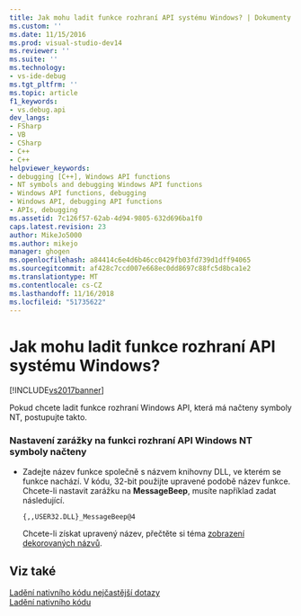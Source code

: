 ```yaml
---
title: Jak mohu ladit funkce rozhraní API systému Windows? | Dokumenty Microsoft
ms.custom: ''
ms.date: 11/15/2016
ms.prod: visual-studio-dev14
ms.reviewer: ''
ms.suite: ''
ms.technology:
- vs-ide-debug
ms.tgt_pltfrm: ''
ms.topic: article
f1_keywords:
- vs.debug.api
dev_langs:
- FSharp
- VB
- CSharp
- C++
- C++
helpviewer_keywords:
- debugging [C++], Windows API functions
- NT symbols and debugging Windows API functions
- Windows API functions, debugging
- Windows API, debugging API functions
- APIs, debugging
ms.assetid: 7c126f57-62ab-4d94-9805-632d696ba1f0
caps.latest.revision: 23
author: MikeJo5000
ms.author: mikejo
manager: ghogen
ms.openlocfilehash: a84414c6e4d6b46cc0429fb03fd739d1dff94065
ms.sourcegitcommit: af428c7ccd007e668ec0dd8697c88fc5d8bca1e2
ms.translationtype: MT
ms.contentlocale: cs-CZ
ms.lasthandoff: 11/16/2018
ms.locfileid: "51735622"
---
```

# <a name="how-can-i-debug-windows-api-functions"></a>Jak mohu ladit funkce rozhraní API systému Windows?
[!INCLUDE[vs2017banner](../includes/vs2017banner.md)]

Pokud chcete ladit funkce rozhraní Windows API, která má načteny symboly NT, postupujte takto.  
  
### <a name="to-set-a-breakpoint-on-a-windows-api-function-with-nt-symbols-loaded"></a>Nastavení zarážky na funkci rozhraní API Windows NT symboly načteny  
  
-   Zadejte název funkce společně s názvem knihovny DLL, ve kterém se funkce nachází. V kódu, 32-bit použijte upravené podobě název funkce. Chcete-li nastavit zarážku na **MessageBeep**, musíte například zadat následující.  
  
    ```  
    {,,USER32.DLL}_MessageBeep@4  
    ```  
  
     Chcete-li získat upravený název, přečtěte si téma [zobrazení dekorovaných názvů](http://msdn.microsoft.com/en-us/f79e2717-a4db-4d12-a689-69830cce2be0).  
  
## <a name="see-also"></a>Viz také  
 [Ladění nativního kódu nejčastější dotazy](../debugger/debugging-native-code-faqs.md)   
 [Ladění nativního kódu](../debugger/debugging-native-code.md)



